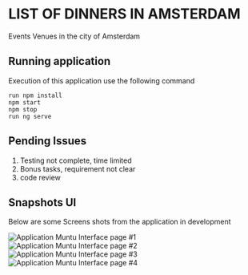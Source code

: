 # LIST OF DINNERS IN AMSTERDAM

Events Venues in the city of Amsterdam


## Running application

Execution of this application use the following command

```
run npm install
npm start
npm stop
run ng serve

```

## Pending Issues

1. Testing not complete, time limited
2. Bonus tasks, requirement not clear
3. code review

## Snapshots UI

 Below are some Screens shots from the application in development

![ Application Muntu Interface page #1 ](https://github.com/LINOSNCHENA/outOfAmsterdam/blob/master/amsterdam/src/assets/page%20(1).png)
![ Application Muntu Interface page #2 ](https://github.com/LINOSNCHENA/outOfAmsterdam/blob/master/amsterdam/src/assets/page%20(2).png)
![ Application Muntu Interface page #3 ](https://github.com/LINOSNCHENA/outOfAmsterdam/blob/master/amsterdam/src/assets/page%20(3).png)
![ Application Muntu Interface page #4 ](https://github.com/LINOSNCHENA/outOfAmsterdam/blob/master/amsterdam/src/assets/page%20(4).png)

